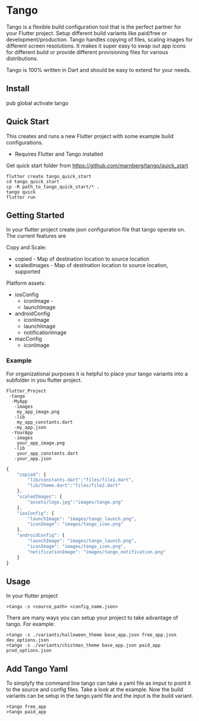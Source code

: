 # Tango
Tango is a flexible build configuration tool that is the perfect partner for your Flutter project. Setup different build variants like paid/free or development/production. Tango handles copying of files, scaling images for different screen resolutions. It makes it super easy to swap out app icons for different build or provide different provisioning files for various distributions.

Tango is 100% written in Dart and should be easy to extend for your needs.

## Install

pub global activate tango

## Quick Start
This creates and runs a new Flutter project with some example build configurations.
* Requires Flutter and Tango installed

Get quick start folder from https://github.com/marnberg/tango/quick_start

```
flutter create tango_quick_start
cd tango_quick_start
cp -R path_to_tango_quick_start/* .
tango quick
flutter run
```

## Getting Started

In your flutter project create json configuration file that tango operate on. The current features are

Copy and Scale:
* copied - Map of destination location to source location
* scaledImages - Map of destination location to source location, supported 

Platform assets:
* iosConfig
  * iconImage - 
  * launchImage
* androidConfig
  * iconImage
  * launchImage
  * notificationImage
* macConfig
  * iconImage

### Example
For organizational purposes it is helpful to place your tango variants into a subfolder in you flutter project.

```
Flutter_Project
 -tango
  -MyApp
   -images
    my_app_image.png
   -lib
    my_app_constants.dart
   -my_app.json
  -YourApp
   -images
    your_app_image.png
   -lib
    your_app_constants.dart
   -your_app.json
```


```javascript
{
    "copied": {
        "lib/constants.dart":"files/file1.dart",
        "lib/theme.dart":"files/file2.dart"
    },
    "scaledImages": {
        "assets/logo.jpg":"images/tango.png"
    },
    "iosConfig": {
        "launchImage": "images/tango_launch.png",
        "iconImage": "images/tango_icon.png"
    },
    "androidConfig": {
        "launchImage": "images/tango_launch.png",
        "iconImage": "images/tango_icon.png",
        "notificationImage": "images/tango_notification.png"
    }
}
```


## Usage

In your flutter project
```
>tango -s <source_path> <config_name.json>
```

There are many ways you can setup your project to take advantage of tango. For example:
```
>tango -s ./variants/halloween_theme base_app.json free_app.json dev_options.json
>tango -s ./variants/chistmas_theme base_app.json paid_app prod_options.json
```

## Add Tango Yaml

To simplyfy the command line tango can take a yaml file as imput to point it to the source and config files.
Take a look at the example. Now the build variants can be setup in the tango.yaml file and the input is the build variant. 

```
>tango free_app
>tango paid_app
```
